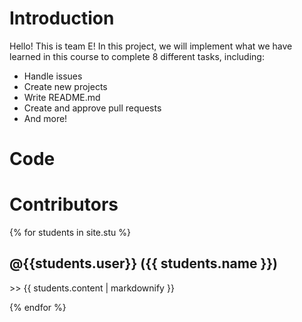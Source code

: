 # Introduction
Hello! This is team E!
In this project, we will implement what we have learned in this course to complete 8 different tasks, including:
* Handle issues
* Create new projects
* Write README.md
* Create and approve pull requests
* And more!
# Code
# Contributors
{% for students in site.stu %}
  <h2><span>@{{students.user}}</span> ({{ students.name }})</h2>
  <p>>> {{ students.content | markdownify }}</p>
{% endfor %}
